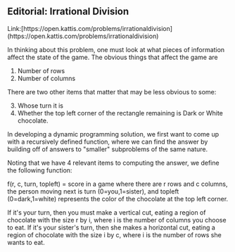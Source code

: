 <h2>Editorial: Irrational Division</h2>
Link:[https://open.kattis.com/problems/irrationaldivision](https://open.kattis.com/problems/irrationaldivision)

In thinking about this problem, one must look at what pieces of information affect the state of the game. The obvious things that affect the game are

1. Number of rows
2. Number of columns

There are two other items that matter that may be less obvious to some:

3. Whose turn it is
4. Whether the top left corner of the rectangle remaining is Dark or White chocolate.

In developing a dynamic programming solution, we first want to come up with a recursively defined function, where we can find the answer by building off of answers to "smaller" subproblems of the same nature.

Noting that we have 4 relevant items to computing the answer, we define the following function:

f(r, c, turn, topleft) = score in a game where there are r rows and c columns, the person moving next is turn (0=you,1=sister), and topleft (0=dark,1=white) represents the color of the chocolate at the top left corner.

If it's your turn, then you must make a vertical cut, eating a region of chocolate with the size r by i, where i is the number of columns you choose to eat.
If it's your sister's turn, then she makes a horizontal cut, eating a region of chocolate with the size i by c, where i is the number of rows she wants to eat.
